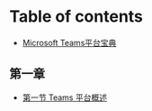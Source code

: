 # Table of contents

* [Microsoft Teams平台宝典](README.md)

## 第一章

* [第一节 Teams 平台概述](di-yi-zhang/untitled.md)

